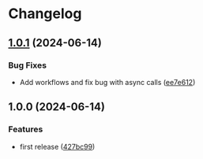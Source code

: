 # Changelog

## [1.0.1](https://github.com/prefapp/action-delete-pr-comments/compare/v1.0.0...v1.0.1) (2024-06-14)


### Bug Fixes

* Add workflows and fix bug with async calls ([ee7e612](https://github.com/prefapp/action-delete-pr-comments/commit/ee7e6126a7b2ce1096be9097697e290213c0ed83))

## 1.0.0 (2024-06-14)


### Features

* first release ([427bc99](https://github.com/prefapp/action-delete-pr-comments/commit/427bc99a86c3a364422537718c32d918be6e127e))
